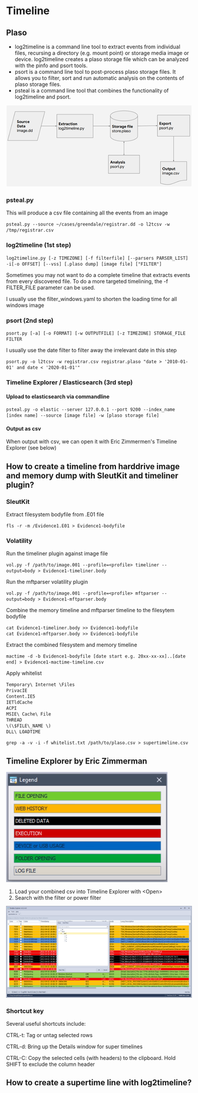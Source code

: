 # Timeline

## Plaso

* log2timeline is a command line tool to extract events from individual files, recursing a directory \(e.g. mount point\) or storage media image or device. log2timeline creates a plaso storage file which can be analyzed with the pinfo and psort tools.
* psort is a command line tool to post-process plaso storage files. It allows you to filter, sort and run automatic analysis on the contents of plaso storage files.
* psteal is a command line tool that combines the functionality of log2timeline and psort.

![Plaso tools](../.gitbook/assets/image%20%2874%29.png)

### psteal.py

This will produce a csv file containing all the events from an image

```text
psteal.py --source ~/cases/greendale/registrar.dd -o l2tcsv -w /tmp/registrar.csv
```

### log2timeline \(1st step\)

```text
log2timeline.py [-z TIMEZONE] [-f filterfile] [--parsers PARSER_LIST] -i[-o OFFSET] [--vss] [.plaso dump] [image file] ["FILTER"]
```

Sometimes you may not want to do a complete timeline that extracts events from every discovered file. To do a more targeted timelining, the -f FILTER\_FILE parameter can be used.

I usually use the filter\_windows.yaml to shorten the loading time for all windows image

### psort \(2nd step\)

```text
psort.py [-a] [-o FORMAT] [-w OUTPUTFILE] [-z TIMEZONE] STORAGE_FILE FILTER
```

I usually use the date filter to filter away the irrelevant date in this step

```text
psort.py -o l2tcsv -w registrar.csv registrar.plaso "date > '2010-01-01' and date < '2020-01-01'"
```

### Timeline Explorer / Elasticsearch (3rd step)

#### Upload to elasticsearch via commandline

```
psteal.py -o elastic --server 127.0.0.1 --port 9200 --index_name [index name] --source [image file] -w [plaso storage file]
```

#### Output as csv
When output with csv, we can open it with Eric Zimmermen's Timeline Explorer (see below)

## How to create a timeline from harddrive image and memory dump with SleutKit and timeliner plugin?

### SleutKit

Extract filesystem bodyfile from .E01 file

```text
fls -r -m /Evidence1.E01 > Evidence1-bodyfile
```

### Volatility

Run the timeliner plugin against image file

```text
vol.py -f /path/to/image.001 --profile=<profile> timeliner --output=body > Evidence1-timeliner.body
```

Run the mftparser volatility plugin

```text
vol.py -f /path/to/image.001 --profile=<profile> mftparser --output=body > Evidence1-mftparser.body
```

Combine the memory timeline and mftparser timeline to the filesytem bodyfile

```text
cat Evidence1-timeliner.body >> Evidence1-bodyfile
cat Evidence1-mftparser.body >> Evidence1-bodyfile
```

Extract the combined filesystem and memory timeline

```text
mactime -d -b Evidence1-bodyfile [date start e.g. 20xx-xx-xx]..[date end] > Evidence1-mactime-timeline.csv
```

Apply whitelist

```text
Temporary\ Internet \Files
PrivacIE
Content.IE5
IETldCache
ACPI
MSIE\ Cache\ File
THREAD
\(\$FILE\_NAME \)
DLL\ LOADTIME
```

```text
grep -a -v -i -f whitelist.txt /path/to/plaso.csv > supertimeline.csv
```

## Timeline Explorer by Eric Zimmerman

![Color legend of the timeline explorer](../.gitbook/assets/image%20%2845%29.png)

1. Load your combined csv into Timeline Explorer with &lt;Open&gt;
2. Search with the filter or power filter

![Timeline explorer](../.gitbook/assets/image%20%2844%29.png)

### Shortcut key

Several useful shortcuts include:

CTRL-t: Tag or untag selected rows

CTRL-d: Bring up the Details window for super timelines

CTRL-C: Copy the selected cells \(with headers\) to the clipboard. Hold SHIFT to exclude the column header

## How to create a supertime line with log2timeline?


